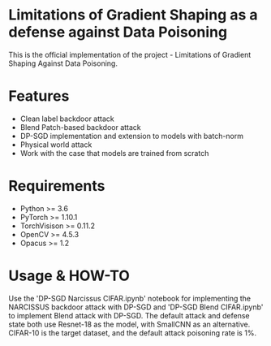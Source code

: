 

# Limitations of Gradient Shaping as a defense against Data Poisoning

This is the official implementation of the project - Limitations of Gradient Shaping Against Data Poisoning.



# Features
- Clean label backdoor attack
- Blend Patch-based backdoor attack
- DP-SGD implementation and extension to models with batch-norm
- Physical world attack
- Work with the case that models are trained from scratch

# Requirements
+ Python >= 3.6
+ PyTorch >= 1.10.1
+ TorchVisison >= 0.11.2
+ OpenCV >= 4.5.3
+ Opacus >= 1.2

# Usage & HOW-TO
Use the 'DP-SGD Narcissus CIFAR.ipynb' notebook for implementing the NARCISSUS backdoor attack with DP-SGD and 'DP-SGD Blend CIFAR.ipynb' to implement Blend attack with DP-SGD. The default attack and defense state both use Resnet-18 as the model, with SmallCNN as an alternative. CIFAR-10 is the target dataset, and the default attack poisoning rate is 1%. 
